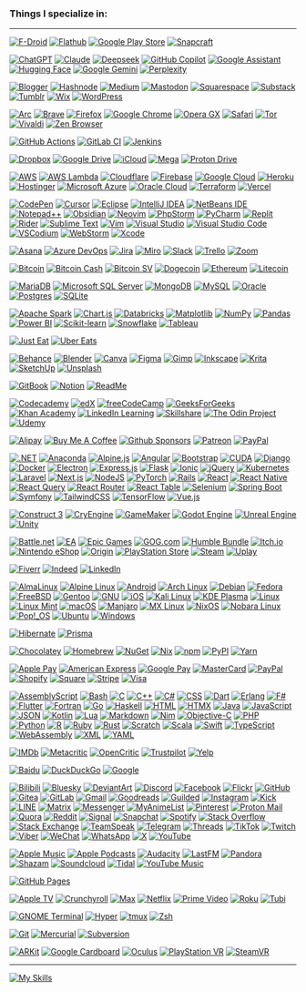 ### Things I specialize in:

---

[![F-Droid](https://img.shields.io/badge/F--Droid-%2311AB00.svg?logo=f-droid&logoColor=white)](#) [![Flathub](https://img.shields.io/badge/Flathub-000000?logo=flathub&logoColor=fff)](#) [![Google Play Store](https://img.shields.io/badge/Google_Play-414141?logo=google-play&logoColor=white)](#) [![Snapcraft](https://img.shields.io/badge/Snapcraft-e95420?logo=snapcraft&logoColor=fff)](#)

[![ChatGPT](https://img.shields.io/badge/ChatGPT-74aa9c?logo=openai&logoColor=white)](#) [![Claude](https://img.shields.io/badge/Claude-D97757?logo=claude&logoColor=fff)](#) [![Deepseek](https://custom-icon-badges.demolab.com/badge/Deepseek-4D6BFF?logo=deepseek&logoColor=fff)](#) [![GitHub Copilot](https://img.shields.io/badge/GitHub%20Copilot-000?logo=githubcopilot&logoColor=fff)](#) [![Google Assistant](https://img.shields.io/badge/Google%20Assistant-4285F4?logo=googleassistant&logoColor=fff)](#) [![Hugging Face](https://img.shields.io/badge/Hugging%20Face-FFD21E?logo=huggingface&logoColor=000)](#) [![Google Gemini](https://img.shields.io/badge/Google%20Gemini-886FBF?logo=googlegemini&logoColor=fff)](#) [![Perplexity](https://img.shields.io/badge/Perplexity-1FB8CD?logo=perplexity&logoColor=fff)](#)

[![Blogger](https://img.shields.io/badge/Blogger-%23FF5722.svg?logo=blogger&logoColor=white)](#) [![Hashnode](https://img.shields.io/badge/Hashnode-2962FF?logo=hashnode&logoColor=white)](#) [![Medium](https://img.shields.io/badge/Medium-%23000000.svg?logo=medium&logoColor=white)](#) [![Mastodon](https://img.shields.io/badge/Mastodon-6364FF?logo=mastodon&logoColor=fff)](#) [![Squarespace](https://img.shields.io/badge/Squarespace-000000?logo=squarespace&logoColor=fff)](#) [![Substack](https://img.shields.io/badge/Substack-FF6719?logo=substack&logoColor=fff)](#) [![Tumblr](https://img.shields.io/badge/Tumblr-%2336465D.svg?logo=tumblr&logoColor=white)](#) [![Wix](https://img.shields.io/badge/Wix-%23000000.svg?logo=wix&logoColor=white)](#) [![WordPress](https://img.shields.io/badge/WordPress-%2321759B.svg?logo=wordpress&logoColor=white)](#)

[![Arc](https://img.shields.io/badge/Arc-FCBFBD?logo=arc&logoColor=000)](#) [![Brave](https://img.shields.io/badge/Brave-FB542B?logo=Brave&logoColor=white)](#) [![Firefox](https://img.shields.io/badge/Firefox-FF7139?logo=Firefox&logoColor=white)](#) [![Google Chrome](https://img.shields.io/badge/Google%20Chrome-4285F4?logo=GoogleChrome&logoColor=white)](#) [![Opera GX](https://img.shields.io/badge/Opera%20GX-EE2950?logo=operagx&logoColor=fff)](#) [![Safari](https://img.shields.io/badge/Safari-006CFF?logo=safari&logoColor=fff)](#) [![Tor](https://img.shields.io/badge/Tor-7D4698?logo=Tor-Browser&logoColor=white)](#) [![Vivaldi](https://img.shields.io/badge/Vivaldi-EF3939?logo=Vivaldi&logoColor=white)](#) [![Zen Browser](https://img.shields.io/badge/Zen%20Browser-F76F53?logo=zenbrowser&logoColor=fff)](#) 

[![GitHub Actions](https://img.shields.io/badge/GitHub_Actions-2088FF?logo=github-actions&logoColor=white)](#) [![GitLab CI](https://img.shields.io/badge/GitLab%20CI-FC6D26?logo=gitlab&logoColor=fff)](#) [![Jenkins](https://img.shields.io/badge/Jenkins-D24939?logo=jenkins&logoColor=white)](#) 

[![Dropbox](https://img.shields.io/badge/Dropbox-0061FF?logo=dropbox&logoColor=fff)](#) [![Google Drive](https://img.shields.io/badge/Google%20Drive-4285F4?logo=googledrive&logoColor=fff)](#) [![iCloud](https://img.shields.io/badge/iCloud-3693F3?logo=icloud&logoColor=fff)](#) [![Mega](https://img.shields.io/badge/Mega-%23D90007.svg?logo=mega&logoColor=white)](#) [![Proton Drive](https://img.shields.io/badge/Proton%20Drive-6d4aff?logo=proton%20drive&logoColor=white)](#) 

[![AWS](https://custom-icon-badges.demolab.com/badge/AWS-%23FF9900.svg?logo=aws&logoColor=white)](#) [![AWS Lambda](https://custom-icon-badges.demolab.com/badge/AWS%20Lambda-%23FF9900.svg?logo=aws-lambda&logoColor=white)](#) [![Cloudflare](https://img.shields.io/badge/Cloudflare-F38020?logo=Cloudflare&logoColor=white)](#) [![Firebase](https://img.shields.io/badge/Firebase-039BE5?logo=Firebase&logoColor=white)](#) [![Google Cloud](https://img.shields.io/badge/Google%20Cloud-%234285F4.svg?logo=google-cloud&logoColor=white)](#) [![Heroku](https://img.shields.io/badge/Heroku-430098?logo=heroku&logoColor=fffe)](#) [![Hostinger](https://img.shields.io/badge/Hostinger-673DE6?logo=hostinger&logoColor=fff)](#) [![Microsoft Azure](https://custom-icon-badges.demolab.com/badge/Microsoft%20Azure-0089D6?logo=msazure&logoColor=white)](#) [![Oracle Cloud](https://custom-icon-badges.demolab.com/badge/Oracle%20Cloud-F80000?logo=oracle&logoColor=white)](#) [![Terraform](https://img.shields.io/badge/Terraform-844FBA?logo=terraform&logoColor=fff)](#) [![Vercel](https://img.shields.io/badge/Vercel-%23000000.svg?logo=vercel&logoColor=white)](#)

[![CodePen](https://img.shields.io/badge/CodePen-white?&logo=codepen&logoColor=black)](#) [![Cursor](https://custom-icon-badges.demolab.com/badge/Cursor-000000?logo=cursor-ai-white)](#) [![Eclipse](https://img.shields.io/badge/Eclipse-FE7A16.svg?logo=Eclipse&logoColor=white)](#) [![IntelliJ IDEA](https://img.shields.io/badge/IntelliJIDEA-000000.svg?logo=intellij-idea&logoColor=white)](#) [![NetBeans IDE](https://img.shields.io/badge/NetBeans%20IDE-1B6AC6.svg?logo=apache-netbeans-ide&logoColor=white)](#) [![Notepad++](https://img.shields.io/badge/Notepad++-90E59A.svg?&logo=notepad%2b%2b&logoColor=black)](#) [![Obsidian](https://img.shields.io/badge/Obsidian-%23483699.svg?&logo=obsidian&logoColor=white)](#) [![Neovim](https://img.shields.io/badge/Neovim-57A143?logo=neovim&logoColor=fff)](#) [![PhpStorm](https://img.shields.io/badge/PhpStorm-000?logo=phpstorm&logoColor=fff)](#) [![PyCharm](https://img.shields.io/badge/PyCharm-000?logo=pycharm&logoColor=fff)](#) [![Replit](https://img.shields.io/badge/Replit-F26207?logo=replit&logoColor=fff)](#) [![Rider](https://img.shields.io/badge/Rider-000?logo=rider&logoColor=fff)](#) [![Sublime Text](https://img.shields.io/badge/Sublime%20Text-%23575757.svg?logo=sublime-text&logoColor=important)](#) [![Vim](https://img.shields.io/badge/Vim-%2311AB00.svg?logo=vim&logoColor=white)](#) [![Visual Studio](https://custom-icon-badges.demolab.com/badge/Visual%20Studio-5C2D91.svg?&logo=visualstudio&logoColor=white)](#) [![Visual Studio Code](https://custom-icon-badges.demolab.com/badge/Visual%20Studio%20Code-0078d7.svg?logo=vsc&logoColor=white)](#) [![VSCodium](https://img.shields.io/badge/VSCodium-2F80ED?logo=vscodium&logoColor=fff)](#) [![WebStorm](https://img.shields.io/badge/WebStorm-000?logo=webstorm&logoColor=fff)](#) [![Xcode](https://img.shields.io/badge/Xcode-007ACC?logo=Xcode&logoColor=white)](#) 

[![Asana](https://img.shields.io/badge/Asana-F06A6A?logo=asana&logoColor=fff)](#) [![Azure DevOps](https://custom-icon-badges.demolab.com/badge/Azure%20DevOps-0078D7?logo=azure-devops-white&logoColor=fff)](#) [![Jira](https://img.shields.io/badge/Jira-0052CC?logo=jira&logoColor=fff)](#) [![Miro](https://img.shields.io/badge/Miro-050038?logo=miro&logoColor=fff)](#) [![Slack](https://img.shields.io/badge/Slack-4A154B?logo=slack&logoColor=fff)](#) [![Trello](https://img.shields.io/badge/Trello-0052CC?logo=trello&logoColor=fff)](#) [![Zoom](https://img.shields.io/badge/Zoom-2D8CFF?logo=zoom&logoColor=white)](#)

[![Bitcoin](https://img.shields.io/badge/Bitcoin-FF9900?logo=bitcoin&logoColor=white)](#) [![Bitcoin Cash](https://img.shields.io/badge/Bitcoin%20Cash-0AC18E?logo=bitcoincash&logoColor=fff)](#) [![Bitcoin SV](https://img.shields.io/badge/Bitcoin%20SV-EAB300?logo=bitcoinsv&logoColor=fff)](#) [![Dogecoin](https://img.shields.io/badge/Dogecoin-C2A633?logo=dogecoin&logoColor=white)](#) [![Ethereum](https://img.shields.io/badge/Ethereum-3C3C3D?logo=ethereum&logoColor=white)](#) [![Litecoin](https://img.shields.io/badge/Litecoin-A6A9AA?logo=litecoin&logoColor=white)](#) 

[![MariaDB](https://img.shields.io/badge/MariaDB-003545?logo=mariadb&logoColor=white)](#) [![Microsoft SQL Server](https://custom-icon-badges.demolab.com/badge/Microsoft%20SQL%20Server-CC2927?logo=mssqlserver-white&logoColor=white)](#) [![MongoDB](https://img.shields.io/badge/MongoDB-%234ea94b.svg?logo=mongodb&logoColor=white)](#) [![MySQL](https://img.shields.io/badge/MySQL-4479A1?logo=mysql&logoColor=fff)](#) [![Oracle](https://custom-icon-badges.demolab.com/badge/Oracle-F80000?logo=oracle&logoColor=fff)](#) [![Postgres](https://img.shields.io/badge/Postgres-%23316192.svg?logo=postgresql&logoColor=white)](#) [![SQLite](https://img.shields.io/badge/SQLite-%2307405e.svg?logo=sqlite&logoColor=white)](#) 

[![Apache Spark](https://img.shields.io/badge/Apache%20Spark-E25A1C?logo=apachespark&logoColor=fff)](#) [![Chart.js](https://img.shields.io/badge/Chart.js-FF6384?logo=chartdotjs&logoColor=fff)](#) [![Databricks](https://img.shields.io/badge/Databricks-FF3621?logo=databricks&logoColor=fff)](#) [![Matplotlib](https://custom-icon-badges.demolab.com/badge/Matplotlib-71D291?logo=matplotlib&logoColor=fff)](#) [![NumPy](https://img.shields.io/badge/NumPy-4DABCF?logo=numpy&logoColor=fff)](#) [![Pandas](https://img.shields.io/badge/Pandas-150458?logo=pandas&logoColor=fff)](#) [![Power BI](https://custom-icon-badges.demolab.com/badge/Power%20BI-F1C912?logo=power-bi&logoColor=fff)](#) [![Scikit-learn](https://img.shields.io/badge/-scikit--learn-%23F7931E?logo=scikit-learn&logoColor=white)](#) [![Snowflake](https://img.shields.io/badge/Snowflake-29B5E8?logo=snowflake&logoColor=fff)](#) [![Tableau](https://custom-icon-badges.demolab.com/badge/Tableau-0176D3?logo=tableau&logoColor=fff)](#) 

[![Just Eat](https://img.shields.io/badge/Just%20Eat-F36D00?logo=justeat&logoColor=fff)](#) [![Uber Eats](https://img.shields.io/badge/Uber_Eats-5FB709?logo=uber-eats&logoColor=white)](#) 

[![Behance](https://img.shields.io/badge/Behance-0054F7?logo=behance&logoColor=white)](#) [![Blender](https://img.shields.io/badge/Blender-%23F5792A.svg?logo=blender&logoColor=white)](#) [![Canva](https://img.shields.io/badge/Canva-%2300C4CC.svg?&logo=Canva&logoColor=white)](#) [![Figma](https://img.shields.io/badge/Figma-F24E1E?logo=figma&logoColor=white)](#) [![Gimp](https://img.shields.io/badge/Gimp-5C5543?logo=gimp&logoColor=white)](#) [![Inkscape](https://img.shields.io/badge/Inkscape-000000?logo=Inkscape&logoColor=white)](#) [![Krita](https://img.shields.io/badge/Krita-203759?logo=krita&logoColor=EEF37B)](#) [![SketchUp](https://img.shields.io/badge/SketchUp-005F9E?logo=sketchup&logoColor=fff)](#) [![Unsplash](https://img.shields.io/badge/Unsplash-000000?logo=Unsplash&logoColor=white)](#) 

[![GitBook](https://img.shields.io/badge/GitBook-3884FF?logo=gitbook&logoColor=fff)](#) [![Notion](https://img.shields.io/badge/Notion-000?logo=notion&logoColor=fff)](#) [![ReadMe](https://img.shields.io/badge/ReadMe-018EF5?logo=readme&logoColor=fff)](#) 

[![Codecademy](https://img.shields.io/badge/Codecademy-%2321759B.svg?logo=codecademy&logoColor=white)](#) [![edX](https://img.shields.io/badge/edX-02262B?logo=edx&logoColor=fff)](#) [![freeCodeCamp](https://img.shields.io/badge/freeCodeCamp-0A0A23?logo=freecodecamp&logoColor=fff)](#) [![GeeksForGeeks](https://img.shields.io/badge/GeeksforGeeks-298D46?logo=geeksforgeeks&logoColor=white)](#) [![Khan Academy](https://img.shields.io/badge/Khan%20Academy-14BF96?logo=khanacademy&logoColor=fff)](#) [![LinkedIn Learning](https://custom-icon-badges.demolab.com/badge/LinkedIn%20Learning-0A66C2?logo=linkedin-white&logoColor=fff)](#) [![Skillshare](https://img.shields.io/badge/Skillshare-04BD64?logo=skillshare&logoColor=000)](#) [![The Odin Project](https://img.shields.io/badge/The%20Odin%20Project-A9792B?logo=theodinproject&logoColor=fff)](#) [![Udemy](https://img.shields.io/badge/Udemy-A435F0?logo=udemy&logoColor=fff)](#) 

[![Alipay](https://img.shields.io/badge/Alipay-1677FF?logo=alipay&logoColor=fff)](#) [![Buy Me A Coffee](https://img.shields.io/badge/Buy%20Me%20a%20Coffee-ffdd00?&logo=buy-me-a-coffee&logoColor=black)](#) [![Github Sponsors](https://img.shields.io/badge/GitHub%20Sponsors-30363D?&logo=GitHub-Sponsors&logoColor=EA4AAA)](#) [![Patreon](https://img.shields.io/badge/Patreon-F96854?logo=patreon&logoColor=white)](#) [![PayPal](https://img.shields.io/badge/PayPal-003087?logo=paypal&logoColor=fff)](#) 

[![.NET](https://img.shields.io/badge/.NET-512BD4?logo=dotnet&logoColor=fff)](#) [![Anaconda](https://img.shields.io/badge/Anaconda-44A833?logo=anaconda&logoColor=fff)](#) [![Alpine.js](https://img.shields.io/badge/Alpine.js-8BC0D0?logo=alpinedotjs&logoColor=fff)](#) [![Angular](https://img.shields.io/badge/Angular-%23DD0031.svg?logo=angular&logoColor=white)](#) [![Bootstrap](https://img.shields.io/badge/Bootstrap-7952B3?logo=bootstrap&logoColor=fff)](#) [![CUDA](https://img.shields.io/badge/CUDA-76B900?logo=nvidia&logoColor=fff)](#) [![Django](https://img.shields.io/badge/Django-%23092E20.svg?logo=django&logoColor=white)](#) [![Docker](https://img.shields.io/badge/Docker-2496ED?logo=docker&logoColor=fff)](#) [![Electron](https://img.shields.io/badge/Electron-2B2E3A?logo=electron&logoColor=fff)](#) [![Express.js](https://img.shields.io/badge/Express.js-%23404d59.svg?logo=express&logoColor=%2361DAFB)](#) [![Flask](https://img.shields.io/badge/Flask-000?logo=flask&logoColor=fff)](#) [![Ionic](https://img.shields.io/badge/Ionic-3880FF?logo=ionic&logoColor=white)](#) [![jQuery](https://img.shields.io/badge/jQuery-0769AD?logo=jquery&logoColor=fff)](#) [![Kubernetes](https://img.shields.io/badge/Kubernetes-326CE5?logo=kubernetes&logoColor=fff)](#) [![Laravel](https://img.shields.io/badge/Laravel-%23FF2D20.svg?logo=laravel&logoColor=white)](#) [![Next.js](https://img.shields.io/badge/Next.js-black?logo=next.js&logoColor=white)](#) [![NodeJS](https://img.shields.io/badge/Node.js-6DA55F?logo=node.js&logoColor=white)](#) [![PyTorch](https://img.shields.io/badge/PyTorch-ee4c2c?logo=pytorch&logoColor=white)](#) [![Rails](https://img.shields.io/badge/Rails-%23CC0000.svg?logo=ruby-on-rails&logoColor=white)](#) [![React](https://img.shields.io/badge/React-%2320232a.svg?logo=react&logoColor=%2361DAFB)](#) [![React Native](https://img.shields.io/badge/React_Native-%2320232a.svg?logo=react&logoColor=%2361DAFB)](#) [![React Query](https://img.shields.io/badge/React%20Query-FF4154?logo=reactquery&logoColor=fff)](#) [![React Router](https://img.shields.io/badge/React_Router-CA4245?logo=react-router&logoColor=white)](#) [![React Table](https://img.shields.io/badge/React%20Table-FF4154?logo=reacttable&logoColor=fff)](#) [![Selenium](https://img.shields.io/badge/Selenium-43B02A?logo=selenium&logoColor=fff)](#) [![Spring Boot](https://img.shields.io/badge/Spring%20Boot-6DB33F?logo=springboot&logoColor=fff)](#) [![Symfony](https://img.shields.io/badge/Symfony-black?logo=symfony)](#) [![TailwindCSS](https://img.shields.io/badge/Tailwind%20CSS-%2338B2AC.svg?logo=tailwind-css&logoColor=white)](#) [![TensorFlow](https://img.shields.io/badge/TensorFlow-ff8f00?logo=tensorflow&logoColor=white)](#) [![Vue.js](https://img.shields.io/badge/Vue.js-4FC08D?logo=vuedotjs&logoColor=fff)](#) 

[![Construct 3](https://img.shields.io/badge/Construct%203-00FFDA?logo=construct3&logoColor=000&)](#) [![CryEngine](https://img.shields.io/badge/CryEngine-000?logo=cryengine&logoColor=fff)](#) [![GameMaker](https://img.shields.io/badge/GameMaker-000?logo=gamemaker&logoColor=fff)](#) [![Godot Engine](https://img.shields.io/badge/Godot-%23FFFFFF.svg?logo=godot-engine)](#) [![Unreal Engine](https://img.shields.io/badge/Unreal%20Engine-%23313131.svg?logo=unrealengine&logoColor=white)](#) [![Unity](https://img.shields.io/badge/Unity-%23000000.svg?logo=unity&logoColor=white)](#) 

[![Battle.net](https://img.shields.io/badge/Battle.net-%2300AEFF.svg?logo=battle.net&logoColor=white)](#) [![EA](https://img.shields.io/badge/EA-%23000000.svg?logo=ea&logoColor=white)](#) [![Epic Games](https://img.shields.io/badge/Epic%20Games-%23313131.svg?logo=epicgames&logoColor=white)](#) [![GOG.com](https://img.shields.io/badge/GOG.com-86328A?logo=gogdotcom&logoColor=fff)](#) [![Humble Bundle](https://img.shields.io/badge/Humble%20Bundle-%23494F5C.svg?logo=HumbleBundle&logoColor=white)](#) [![Itch.io](https://img.shields.io/badge/itch.io-%23FF0B34.svg?logo=Itch.io&logoColor=white)](#) [![Nintendo eShop](https://custom-icon-badges.demolab.com/badge/Nintendo%20eShop-FF7D00?logo=nintendo&logoColor=fff)](#) [![Origin](https://img.shields.io/badge/Origin-F56C2D?logo=origin&logoColor=fff)](#) [![PlayStation Store](https://img.shields.io/badge/PlayStation%20Store-%230070D1.svg?logo=Playstation&logoColor=white)](#) [![Steam](https://img.shields.io/badge/Steam-%23000000.svg?logo=steam&logoColor=white)](#) [![Uplay](https://img.shields.io/badge/Uplay-black?logo=ubisoft)](#) 

[![Fiverr](https://img.shields.io/badge/Fiverr-1DBF73?logo=fiverr&logoColor=fff)](#) [![Indeed](https://img.shields.io/badge/Indeed-003A9B?logo=indeed&logoColor=fff)](#) [![LinkedIn](https://custom-icon-badges.demolab.com/badge/LinkedIn-0A66C2?logo=linkedin-white&logoColor=fff)](#) 

[![AlmaLinux](https://img.shields.io/badge/AlmaLinux-000?logo=almalinux&logoColor=fff)](#) [![Alpine Linux](https://img.shields.io/badge/Alpine%20Linux-0D597F?logo=alpinelinux&logoColor=fff)](#) [![Android](https://img.shields.io/badge/Android-3DDC84?logo=android&logoColor=white)](#) [![Arch Linux](https://img.shields.io/badge/Arch%20Linux-1793D1?logo=arch-linux&logoColor=fff)](#) [![Debian](https://img.shields.io/badge/Debian-A81D33?logo=debian&logoColor=fff)](#) [![Fedora](https://img.shields.io/badge/Fedora-51A2DA?logo=fedora&logoColor=fff)](#) [![FreeBSD](https://img.shields.io/badge/FreeBSD-AB2B28?logo=freebsd&logoColor=fff)](#) [![Gentoo](https://img.shields.io/badge/Gentoo-54487A?logo=gentoo&logoColor=fff)](#) [![GNU](https://img.shields.io/badge/GNU-000000?logo=gnu&logoColor=white)](#) [![iOS](https://img.shields.io/badge/iOS-000000?&logo=apple&logoColor=white)](#) [![Kali Linux](https://img.shields.io/badge/Kali%20Linux-557C94?logo=kalilinux&logoColor=fff)](#) [![KDE Plasma](https://img.shields.io/badge/KDE%20Plasma-1D99F3?logo=kdeplasma&logoColor=fff)](#) [![Linux](https://img.shields.io/badge/Linux-FCC624?logo=linux&logoColor=black)](#) [![Linux Mint](https://img.shields.io/badge/Linux%20Mint-87CF3E?logo=linuxmint&logoColor=fff)](#) [![macOS](https://img.shields.io/badge/macOS-000000?logo=apple&logoColor=F0F0F0)](#) [![Manjaro](https://img.shields.io/badge/Manjaro-35BF5C?logo=manjaro&logoColor=fff)](#) [![MX Linux](https://img.shields.io/badge/MX%20Linux-000?logo=mxlinux&logoColor=fff)](#) [![NixOS](https://img.shields.io/badge/NixOS-5277C3?logo=nixos&logoColor=fff)](#) [![Nobara Linux](https://img.shields.io/badge/Nobara%20Linux-000?logo=nobaralinux&logoColor=fff)](#) [![Pop!_OS](https://img.shields.io/badge/Pop!__OS-48B9C7?logo=popos&logoColor=fff)](#) [![Ubuntu](https://img.shields.io/badge/Ubuntu-E95420?logo=ubuntu&logoColor=white)](#) [![Windows](https://custom-icon-badges.demolab.com/badge/Windows-0078D6?logo=windows11&logoColor=white)](#) 

[![Hibernate](https://img.shields.io/badge/Hibernate-59666C?logo=hibernate&logoColor=fff)](#) [![Prisma](https://img.shields.io/badge/Prisma-2D3748?logo=prisma&logoColor=white)](#) 

[![Chocolatey](https://img.shields.io/badge/Chocolatey-80B5E3?logo=chocolatey&logoColor=fff)](#) [![Homebrew](https://img.shields.io/badge/Homebrew-FBB040?logo=homebrew&logoColor=fff)](#) [![NuGet](https://img.shields.io/badge/NuGet-004880?logo=nuget&logoColor=fff)](#) [![Nix](https://img.shields.io/badge/Nix-5277C3?logo=nixos&logoColor=fff)](#) [![npm](https://img.shields.io/badge/npm-CB3837?logo=npm&logoColor=fff)](#) [![PyPI](https://img.shields.io/badge/PyPI-3775A9?logo=pypi&logoColor=fff)](#) [![Yarn](https://img.shields.io/badge/Yarn-2C8EBB?logo=yarn&logoColor=fff)](#) 

[![Apple Pay](https://img.shields.io/badge/Apple%20Pay-000?logo=applepay&logoColor=fff)](#) [![American Express](https://img.shields.io/badge/American%20Express-2E77BC?logo=americanexpress&logoColor=fff)](#) [![Google Pay](https://img.shields.io/badge/Google%20Pay-4285F4?logo=googlepay&logoColor=fff)](#) [![MasterCard](https://img.shields.io/badge/MasterCard-EB001B?logo=mastercard&logoColor=fff)](#) [![PayPal](https://img.shields.io/badge/PayPal-003087?logo=paypal&logoColor=fff)](#) [![Shopify](https://img.shields.io/badge/Shopify-7AB55C?logo=shopify&logoColor=fff)](#) [![Square](https://img.shields.io/badge/Square-3E4348?logo=square&logoColor=fff)](#) [![Stripe](https://img.shields.io/badge/Stripe-5851DD?logo=stripe&logoColor=fff)](#) [![Visa](https://img.shields.io/badge/Visa-1A1F71?logo=visa&logoColor=fff)](#) 

[![AssemblyScript](https://img.shields.io/badge/AssemblyScript-007AAC?logo=assemblyscript&logoColor=fff)](#) [![Bash](https://img.shields.io/badge/Bash-4EAA25?logo=gnubash&logoColor=fff)](#) [![C](https://img.shields.io/badge/C-00599C?logo=c&logoColor=white)](#) [![C++](https://img.shields.io/badge/C++-%2300599C.svg?logo=c%2B%2B&logoColor=white)](#) [![C#](https://custom-icon-badges.demolab.com/badge/C%23-%23239120.svg?logo=cshrp&logoColor=white)](#) [![CSS](https://img.shields.io/badge/CSS-639?logo=css&logoColor=fff)](#) [![Dart](https://img.shields.io/badge/Dart-%230175C2.svg?logo=dart&logoColor=white)](#) [![Erlang](https://img.shields.io/badge/Erlang-A90533?logo=erlang&logoColor=fff)](#) [![F#](https://img.shields.io/badge/F%23-378BBA?logo=fsharp&logoColor=fff)](#) [![Flutter](https://img.shields.io/badge/Flutter-02569B?logo=flutter&logoColor=fff)](#) [![Fortran](https://img.shields.io/badge/Fortran-734F96?logo=fortran&logoColor=fff)](#) [![Go](https://img.shields.io/badge/Go-%2300ADD8.svg?&logo=go&logoColor=white)](#) [![Haskell](https://img.shields.io/badge/Haskell-5e5086?logo=haskell&logoColor=white)](#) [![HTML](https://img.shields.io/badge/HTML-%23E34F26.svg?logo=html5&logoColor=white)](#) [![HTMX](https://img.shields.io/badge/HTMX-36C?logo=htmx&logoColor=fff)](#) [![Java](https://img.shields.io/badge/Java-%23ED8B00.svg?logo=openjdk&logoColor=white)](#) [![JavaScript](https://img.shields.io/badge/JavaScript-F7DF1E?logo=javascript&logoColor=000)](#) [![JSON](https://img.shields.io/badge/JSON-000?logo=json&logoColor=fff)](#) [![Kotlin](https://img.shields.io/badge/Kotlin-%237F52FF.svg?logo=kotlin&logoColor=white)](#) [![Lua](https://img.shields.io/badge/Lua-%232C2D72.svg?logo=lua&logoColor=white)](#) [![Markdown](https://img.shields.io/badge/Markdown-%23000000.svg?logo=markdown&logoColor=white)](#) [![Nim](https://img.shields.io/badge/Nim-%23FFE953.svg?&logo=nim&logoColor=white)](#) [![Objective-C](https://img.shields.io/badge/Objective--C-%233A95E3.svg?&logo=apple&logoColor=white)](#) [![PHP](https://img.shields.io/badge/php-%23777BB4.svg?&logo=php&logoColor=white)](#) [![Python](https://img.shields.io/badge/Python-3776AB?logo=python&logoColor=fff)](#) [![R](https://img.shields.io/badge/R-%23276DC3.svg?logo=r&logoColor=white)](#) [![Ruby](https://img.shields.io/badge/Ruby-%23CC342D.svg?&logo=ruby&logoColor=white)](#) [![Rust](https://img.shields.io/badge/Rust-%23000000.svg?e&logo=rust&logoColor=white)](#) [![Scratch](https://img.shields.io/badge/Scratch-4D97FF?logo=scratch&logoColor=fff)](#) [![Scala](https://img.shields.io/badge/Scala-%23DC322F.svg?logo=scala&logoColor=white)](#) [![Swift](https://img.shields.io/badge/Swift-F54A2A?logo=swift&logoColor=white)](#) [![TypeScript](https://img.shields.io/badge/TypeScript-3178C6?logo=typescript&logoColor=fff)](#) [![WebAssembly](https://img.shields.io/badge/WebAssembly-654FF0?logo=webassembly&logoColor=fff)](#) [![XML](https://img.shields.io/badge/XML-767C52?logo=xml&logoColor=fff)](#) [![YAML](https://img.shields.io/badge/YAML-CB171E?logo=yaml&logoColor=fff)](#) 

[![IMDb](https://img.shields.io/badge/IMDb-F5C518?logo=imdb&logoColor=000)](#) [![Metacritic](https://img.shields.io/badge/Metacritic-000?logo=metacritic&logoColor=fff)](#) [![OpenCritic](https://img.shields.io/badge/OpenCritic-FC3E04?logo=opencritic&logoColor=fff)](#) [![Trustpilot](https://img.shields.io/badge/Trustpilot-00B67A?logo=trustpilot&logoColor=fff)](#) [![Yelp](https://img.shields.io/badge/Yelp-FF1A1A?logo=yelp&logoColor=fff)](#) 

[![Baidu](https://img.shields.io/badge/Baidu-2319DC?logo=baidu&logoColor=white)](#) [![DuckDuckGo](https://img.shields.io/badge/DuckDuckGo-FF5722?logo=duckduckgo&logoColor=white)](#) [![Google](https://img.shields.io/badge/Google-4285F4?logo=google&logoColor=white)](#) 

[![Bilibili](https://img.shields.io/badge/Bilibili-00A1D6?logo=bilibili&logoColor=fff)](#) [![Bluesky](https://img.shields.io/badge/Bluesky-0285FF?logo=bluesky&logoColor=fff)](#) [![DeviantArt](https://img.shields.io/badge/DeviantArt-05CC47?logo=deviantart&logoColor=fff)](#) [![Discord](https://img.shields.io/badge/Discord-%235865F2.svg?&logo=discord&logoColor=white)](#) [![Facebook](https://img.shields.io/badge/Facebook-%231877F2.svg?logo=Facebook&logoColor=white)](#) [![Flickr](https://img.shields.io/badge/Flickr-0063DC?logo=flickr&logoColor=fff)](#) [![GitHub](https://img.shields.io/badge/GitHub-%23121011.svg?logo=github&logoColor=white)](#) [![Gitea](https://img.shields.io/badge/Gitea-6eaa5b?logo=gitea&logoColor=fff)](#) [![GitLab](https://img.shields.io/badge/GitLab-FC6D26?logo=gitlab&logoColor=fff)](#) [![Gmail](https://img.shields.io/badge/Gmail-D14836?logo=gmail&logoColor=white)](#) [![Goodreads](https://img.shields.io/badge/Goodreads-372213?logo=goodreads&logoColor=fff)](#) [![Guilded](https://img.shields.io/badge/Guilded-F5C400?logo=guilded&logoColor=000)](#) [![Instagram](https://img.shields.io/badge/Instagram-%23E4405F.svg?logo=Instagram&logoColor=white)](#) [![Kick](https://img.shields.io/badge/Kick-53FC19?logo=kick&logoColor=000)](#) [![LINE](https://img.shields.io/badge/LINE-00C300?logo=line&logoColor=fff)](#) [![Matrix](https://img.shields.io/badge/Matrix-000?logo=matrix&logoColor=fff)](#) [![Messenger](https://img.shields.io/badge/Messenger-00B2FF?logo=messenger&logoColor=white)](#) [![MyAnimeList](https://img.shields.io/badge/MyAnimeList-2E51A2?logo=myanimelist&logoColor=fff)](#) [![Pinterest](https://img.shields.io/badge/Pinterest-%23E60023.svg?logo=Pinterest&logoColor=white)](#) [![Proton Mail](https://img.shields.io/badge/Proton%20Mail-6D4AFF?logo=protonmail&logoColor=fff)](#) [![Quora](https://img.shields.io/badge/Quora-B92B27?logo=quora&logoColor=fff)](#) [![Reddit](https://img.shields.io/badge/Reddit-FF4500?logo=reddit&logoColor=white)](#) [![Signal](https://img.shields.io/badge/Signal-3A76F0?logo=signal&logoColor=fff)](#) [![Snapchat](https://img.shields.io/badge/Snapchat-%23FFFC00.svg?logo=Snapchat&logoColor=white)](#) [![Spotify](https://img.shields.io/badge/Spotify-1ED760?logo=spotify&logoColor=white)](#) [![Stack Overflow](https://img.shields.io/badge/-Stack%20Overflow-FE7A16?logo=stack-overflow&logoColor=white)](#) [![Stack Exchange](https://img.shields.io/badge/Stack%20Exchange-1E5397?logo=stackexchange&logoColor=fff)](#) [![TeamSpeak](https://img.shields.io/badge/TeamSpeak-2580C3?logo=teamspeak&logoColor=white)](#) [![Telegram](https://img.shields.io/badge/Telegram-2CA5E0?logo=telegram&logoColor=white)](#) [![Threads](https://img.shields.io/badge/Threads-000000?logo=Threads&logoColor=white)](#) [![TikTok](https://img.shields.io/badge/TikTok-black?logo=tiktok&logoColor=white)](#) [![Twitch](https://img.shields.io/badge/Twitch-%239146FF.svg?logo=Twitch&logoColor=white)](#) [![Viber](https://img.shields.io/badge/Viber-7360F2?logo=viber&logoColor=fff)](#) [![WeChat](https://img.shields.io/badge/WeChat-07C160?logo=wechat&logoColor=white)](#) [![WhatsApp](https://img.shields.io/badge/WhatsApp-25D366?logo=whatsapp&logoColor=white)](#) [![X](https://img.shields.io/badge/X-%23000000.svg?logo=X&logoColor=white)](#) [![YouTube](https://img.shields.io/badge/YouTube-%23FF0000.svg?logo=YouTube&logoColor=white)](#) 

[![Apple Music](https://img.shields.io/badge/Apple%20Music-FA243C?logo=apple%20music&logoColor=white)](#) [![Apple Podcasts](https://img.shields.io/badge/Apple_Podcasts-9933CC?logo=apple-podcasts&logoColor=white)](#) [![Audacity](https://img.shields.io/badge/Audacity-0000CC?logo=audacity&logoColor=white)](#) [![LastFM](https://img.shields.io/badge/last.fm-D51007?logo=last.fm&logoColor=white)](#) [![Pandora](https://img.shields.io/badge/Pandora-3668FF?logo=pandora)](#) [![Shazam](https://img.shields.io/badge/Shazam-0088FF?logo=Shazam&logoColor=white)](#) [![Soundcloud](https://img.shields.io/badge/Soundcloud-FF3300?logo=Soundcloud&logoColor=white)](#) [![Tidal](https://img.shields.io/badge/Tidal-000000?logo=Tidal&logoColor=white)](#) [![YouTube Music](https://img.shields.io/badge/YouTube_Music-FF0000?logo=youtube-music&logoColor=white)](#) 

[![GitHub Pages](https://img.shields.io/badge/GitHub%20Pages-121013?logo=github&logoColor=white)](#) 

[![Apple TV](https://img.shields.io/badge/Apple%20TV-000000?logo=Apple%20TV&logoColor=white)](#) [![Crunchyroll](https://img.shields.io/badge/Crunchyroll-F47521?logo=crunchyroll&logoColor=white)](#) [![Max](https://img.shields.io/badge/Max-000ce0?logo=hbo&logoColor=fff)](#) [![Netflix](https://img.shields.io/badge/Netflix-E50914?logo=netflix&logoColor=white)](#) [![Prime Video](https://custom-icon-badges.demolab.com/badge/Prime%20Video-00A8E1?logo=prime-video&logoColor=white)](#) [![Roku](https://img.shields.io/badge/Roku-6f1ab1?logo=roku&logoColor=white)](#) [![Tubi](https://img.shields.io/badge/Tubi-7408FF?logo=tubi&logoColor=fff)](#) 

[![GNOME Terminal](https://img.shields.io/badge/GNOME%20Terminal-241F31?logo=gnometerminal&logoColor=fff)](#) [![Hyper](https://img.shields.io/badge/Hyper-000000?logo=hyper&logoColor=fff)](#) [![tmux](https://img.shields.io/badge/tmux-1BB91F?logo=tmux&logoColor=fff)](#) [![Zsh](https://img.shields.io/badge/Zsh-F15A24?logo=zsh&logoColor=fff)](#) 

[![Git](https://img.shields.io/badge/Git-F05032?logo=git&logoColor=fff)](#) [![Mercurial](https://img.shields.io/badge/Mercurial-999?logo=mercurial&logoColor=fff)](#) [![Subversion](https://img.shields.io/badge/Subversion-809CC9?logo=subversion&logoColor=fff)](#) 

[![ARKit](https://img.shields.io/badge/ARKit-%23000000.svg?logo=apple&logoColor=white)](#) [![Google Cardboard](https://img.shields.io/badge/Google%20Cardboard-%23FF713B.svg?logo=google-cardboard&logoColor=white)](#) [![Oculus](https://img.shields.io/badge/Oculus-%231A1A1A.svg?logo=oculus&logoColor=white)](#) [![PlayStation VR](https://img.shields.io/badge/PlayStation%20VR-%23007ACC.svg?logo=playstation&logoColor=white)](#) [![SteamVR](https://img.shields.io/badge/SteamVR-%23232F3E.svg?logo=steam&logoColor=white)](#) 

---

[![My Skills](https://skillicons.dev/icons?i=ae,alpinejs,anaconda,androidstudio,angular,apple,arch,arduino,atom,au,autocad,aws,azure,bash,blender,bootstrap,bsd,c,cs,cpp,crystal,cassandra,clion,clojure,cloudflare,cmake,codepen,css,dart,debian,discord,bots,discordjs,django,docker,dotnet,dynamodb,eclipse,elasticsearch,electron,express,fastapi,figma,firebase,flask,flutter,forth,fortran,gamemakerstudio,gcp,git,github,githubactions,gitlab,gmail,go,gradle,godot,graphql,gtk,haskell,heroku,hibernate,html,htmx,idea,ai,instagram,java,js,jenkins,jquery,kali,kotlin,kubernetes,laravel,latex,less,linkedin,linux,lua,md,mastodon,materialui,matlab,maven,mint,mongodb,mysql,neovim,nextjs,nginx,nim,nix,nodejs,notion,npm,obsidian,opencv,openstack,perl,ps,php,phpstorm,planetscale,pnpm,postgres,postman,powershell,pr,prisma,prometheus,pycharm,py,pytorch,qt,r,rails,raspberrypi,react,reactivex,redhat,redis,redux,regex,replit,rider,robloxstudio,ruby,rust,spring,sqlite,stackoverflow,sublime,scala,selenium,sketchup,svg,swift,symfony,tailwind,tensorflow,terraform,twitter,ts,ubuntu,unity,unreal,v,vercel,vim,visualstudio,vscode,vscodium,vue,vuetify,wasm,webstorm,windows,wordpress,xd,yarn&perline=14&theme=dark)](https://skillicons.dev)
